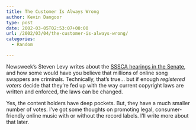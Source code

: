 ```yaml
---
title: The Customer Is Always Wrong
author: Kevin Dangoor
type: post
date: 2002-03-05T02:53:07+00:00
url: /2002/03/04/the-customer-is-always-wrong/
categories:
  - Random

---
```

Newsweek&#8217;s Steven Levy writes about the [SSSCA hearings in the Senate][1], and how some would have you believe that millions of online song swappers are criminals. Technically, that&#8217;s true&#8230; but if enough _registered voters_ decide that they&#8217;re fed up with the way current copyright laws are written and enforced, the laws can be changed.
  
<!--more-->


  
Yes, the content holders have deep pockets. But, they have a much smaller number of votes. I&#8217;ve got some thoughts on promoting legal, consumer-friendly online music with or without the record labels. I&#8217;ll write more about that later.

 [1]: http://www.msnbc.com/news/718454.asp?cp1=1